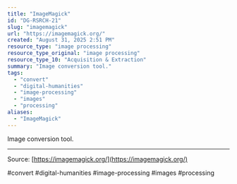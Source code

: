 ```yaml
---
title: "ImageMagick"
id: "DG-RSRCH-21"
slug: "imagemagick"
url: "https://imagemagick.org/"
created: "August 31, 2025 2:51 PM"
resource_type: "image processing"
resource_type_original: "image processing"
resource_type_10: "Acquisition & Extraction"
summary: "Image conversion tool."
tags:
  - "convert"
  - "digital-humanities"
  - "image-processing"
  - "images"
  - "processing"
aliases:
  - "ImageMagick"
---
```


Image conversion tool.

---

Source: [https://imagemagick.org/](https://imagemagick.org/)

#convert #digital-humanities #image-processing #images #processing
